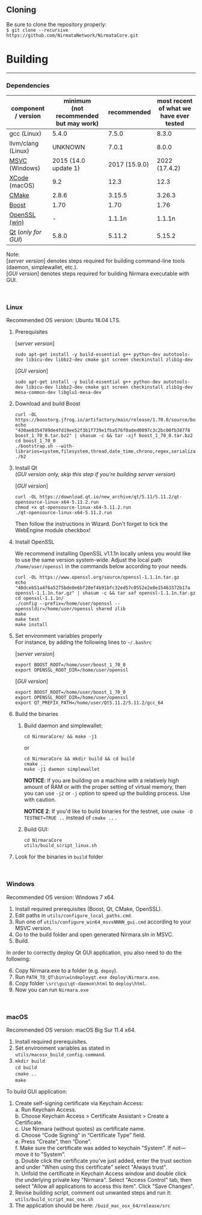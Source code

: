 ## Cloning

Be sure to clone the repository properly:\
`$ git clone --recursive https://github.com/NirmataNetwork/NirmataCore.git`

# Building
--------


### Dependencies
| component / version | minimum <br>(not recommended but may work) | recommended | most recent of what we have ever tested |
|--|--|--|--|
| gcc (Linux) | 5.4.0 | 7.5.0 | 8.3.0 |
| llvm/clang (Linux) | UNKNOWN | 7.0.1 | 8.0.0 |
| [MSVC](https://visualstudio.microsoft.com/downloads/) (Windows) | 2015 (14.0 update 1) | 2017 (15.9.0) | 2022 (17.4.2) |
| [XCode](https://developer.apple.com/downloads/) (macOS) | 9.2 | 12.3 | 12.3 |
| [CMake](https://cmake.org/download/) | 2.8.6 | 3.15.5 | 3.26.3 |
| [Boost](https://www.boost.org/users/download/) | 1.70 | 1.70 | 1.76 |
| [OpenSSL](https://www.openssl.org/source/) [(win)](https://slproweb.com/products/Win32OpenSSL.html) | - | 1.1.1n | 1.1.1n | 
| [Qt](https://download.qt.io/archive/qt/) (*only for GUI*) | 5.8.0 | 5.11.2 | 5.15.2 |

Note:\
[*server version*] denotes steps required for building command-line tools (daemon, simplewallet, etc.).\
[*GUI version*] denotes steps required for building Nirmara executable with GUI.

<br />

### Linux

Recommended OS version: Ubuntu 18.04 LTS.

1. Prerequisites

   [*server version*]
   
       sudo apt-get install -y build-essential g++ python-dev autotools-dev libicu-dev libbz2-dev cmake git screen checkinstall zlib1g-dev
          
   [*GUI version*]

       sudo apt-get install -y build-essential g++ python-dev autotools-dev libicu-dev libbz2-dev cmake git screen checkinstall zlib1g-dev mesa-common-dev libglu1-mesa-dev

2. Download and build Boost

       curl -OL https://boostorg.jfrog.io/artifactory/main/release/1.70.0/source/boost_1_70_0.tar.bz2
       echo "430ae8354789de4fd19ee52f3b1f739e1fba576f0aded0897c3c2bc00fb38778  boost_1_70_0.tar.bz2" | shasum -c && tar -xjf boost_1_70_0.tar.bz2
       cd boost_1_70_0
       ./bootstrap.sh --with-libraries=system,filesystem,thread,date_time,chrono,regex,serialization,atomic,program_options,locale,timer,log
       ./b2

3. Install Qt\
(*GUI version only, skip this step if you're building server version*)

    [*GUI version*]

       curl -OL https://download.qt.io/new_archive/qt/5.11/5.11.2/qt-opensource-linux-x64-5.11.2.run
       chmod +x qt-opensource-linux-x64-5.11.2.run
       ./qt-opensource-linux-x64-5.11.2.run
    Then follow the instructions in Wizard. Don't forget to tick the WebEngine module checkbox!


4. Install OpenSSL

   We recommend installing OpenSSL v1.1.1n locally unless you would like to use the same version system-wide. Adjust the local path `/home/user/openssl` in the commands below according to your needs.

       curl -OL https://www.openssl.org/source/openssl-1.1.1n.tar.gz
       echo "40dceb51a4f6a5275bde0e6bf20ef4b91bfc32ed57c0552e2e8e15463372b17a  openssl-1.1.1n.tar.gz" | shasum -c && tar xaf openssl-1.1.1n.tar.gz 
       cd openssl-1.1.1n/
       ./config --prefix=/home/user/openssl --openssldir=/home/user/openssl shared zlib
       make
       make test
       make install


5. Set environment variables properly\
For instance, by adding the following lines to `~/.bashrc`

    [*server version*]

       export BOOST_ROOT=/home/user/boost_1_70_0  
       export OPENSSL_ROOT_DIR=/home/user/openssl


    [*GUI version*]

       export BOOST_ROOT=/home/user/boost_1_70_0
       export OPENSSL_ROOT_DIR=/home/user/openssl  
       export QT_PREFIX_PATH=/home/user/Qt5.11.2/5.11.2/gcc_64



6. Build the binaries
   1. Build daemon and simplewallet:

          cd NirmaraCore/ && make -j1
      or 
   
          cd NirmaraCore && mkdir build && cd build
          cmake ..
          make -j1 daemon simplewallet

      **NOTICE**: If you are building on a machine with a relatively high amount of RAM or with the proper setting of virtual memory, then you can use `-j2` or `-j` option to speed up the building process. Use with caution.
      
      **NOTICE 2**: If you'd like to build binaries for the testnet, use `cmake -D TESTNET=TRUE ..` instead of `cmake ..` .
   
   1. Build GUI:

          cd NirmaraCore
          utils/build_script_linux.sh

7. Look for the binaries in `build` folder

<br />

### Windows
Recommended OS version: Windows 7 x64.
1. Install required prerequisites (Boost, Qt, CMake, OpenSSL).
2. Edit paths in `utils/configure_local_paths.cmd`.
3. Run one of `utils/configure_win64_msvsNNNN_gui.cmd` according to your MSVC version.
4. Go to the build folder and open generated Nirmara.sln in MSVC.
5. Build.

In order to correctly deploy Qt GUI application, you also need to do the following:

6. Copy Nirmara.exe to a folder (e.g. `depoy`). 
7. Run  `PATH_TO_QT\bin\windeployqt.exe deploy\Nirmara.exe`.
8. Copy folder `\src\gui\qt-daemon\html` to `deploy\html`.
9. Now you can run `Nirmara.exe`

<br />

### macOS
Recommended OS version: macOS Big Sur 11.4 x64.
1. Install required prerequisites.
2. Set environment variables as stated in `utils/macosx_build_config.command`.
3.  `mkdir build` <br> `cd build` <br> `cmake ..` <br> `make`

To build GUI application:

1. Create self-signing certificate via Keychain Access:\
    a. Run Keychain Access.\
    b. Choose Keychain Access > Certificate Assistant > Create a Certificate.\
    c. Use Nirmara (without quotes) as certificate name.\
    d. Choose “Code Signing” in “Certificate Type” field.\
    e. Press “Create”, then “Done”.\
    f. Make sure the certificate was added to keychain "System". If not—move it to "System".\
    g. Double click the certificate you've just added, enter the trust section and under "When using this certificate" select "Always trust".\
    h. Unfold the certificate in Keychain Access window and double click the underlying private key "Nirmara". Select "Access Control" tab, then select "Allow all applications to access this item". Click "Save Changes".
2. Revise building script, comment out unwanted steps and run it:  `utils/build_script_mac_osx.sh`
3. The application should be here: `/buid_mac_osx_64/release/src`

